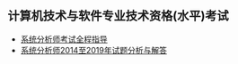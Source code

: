 ## 计算机技术与软件专业技术资格(水平)考试
- [系统分析师考试全程指导](系统分析师考试全程指导/README.md)
- [系统分析师2014至2019年试题分析与解答](系统分析师2014至2019年试题分析与解答/README.md)